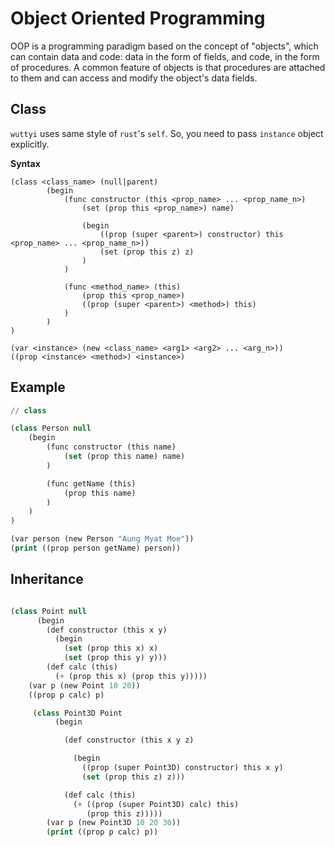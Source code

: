 # Object Oriented Programming

OOP is a programming paradigm based on the concept of "objects", which can contain data and code: data in the form of
fields, and code, in the form of procedures. A common feature of objects is that procedures are attached to them and can
access and modify the object's data fields.

## Class

`wuttyi` uses same style of `rust`'s `self`. So, you need to pass `instance` object explicitly.

**Syntax**

```
(class <class_name> (null|parent)
        (begin
            (func constructor (this <prop_name> ... <prop_name_n>)
                (set (prop this <prop_name>) name)
                
                (begin
                    ((prop (super <parent>) constructor) this <prop_name> ... <prop_name_n>))
                    (set (prop this z) z)
                )
            )
            
            (func <method_name> (this)
                (prop this <prop_name>)
                ((prop (super <parent>) <method>) this)
            )
        )
)

(var <instance> (new <class_name> <arg1> <arg2> ... <arg_n>))
((prop <instance> <method>) <instance>)

```

## Example

```lisp
// class

(class Person null
    (begin
        (func constructor (this name)
            (set (prop this name) name)
        )

        (func getName (this)
            (prop this name)
        )
    )
)

(var person (new Person "Aung Myat Moe"))
(print ((prop person getName) person))
```

## Inheritance

```lisp

(class Point null
      (begin
        (def constructor (this x y)
          (begin
            (set (prop this x) x)
            (set (prop this y) y)))
        (def calc (this)
          (+ (prop this x) (prop this y)))))
    (var p (new Point 10 20))
    ((prop p calc) p)

     (class Point3D Point
          (begin

            (def constructor (this x y z)

              (begin
                ((prop (super Point3D) constructor) this x y)
                (set (prop this z) z)))

            (def calc (this)
              (+ ((prop (super Point3D) calc) this)
                 (prop this z)))))
        (var p (new Point3D 10 20 30))
        (print ((prop p calc) p))
```
